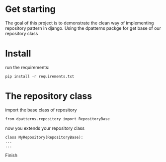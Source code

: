# Get starting

The goal of this project is to demonstrate the clean way of implementing repository pattern in django. Using the dpatterns packge for get base of our repository class

# Install

run the requirements:
```
pip install -r requirements.txt
```

# The repository class

import the base class of repository
```
from dpatterns.repository import RepositoryBase
```

now you extends your repository class
```
class MyRepository(RepositoryBase):
...
...
```

Finish